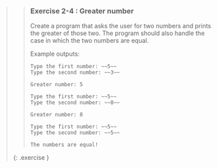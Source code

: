 <!-- WAS 1-17 -->
>>### Exercise 2-4 : Greater number
>>
>>Create a program that asks the user for two numbers and prints the greater of those two. The program should also handle the case in which the two numbers are equal.
>>
>>Example outputs:
>>
>>```output
>>Type the first number: ~~5~~
>>Type the second number: ~~3~~
>>
>>Greater number: 5
>>```
>>
>>```output
>>Type the first number: ~~5~~
>>Type the second number: ~~8~~
>>
>>Greater number: 8
>>```
>>
>>```output
>>Type the first number: ~~5~~
>>Type the second number: ~~5~~
>>
>>The numbers are equal!
>>```
>{: .exercise }